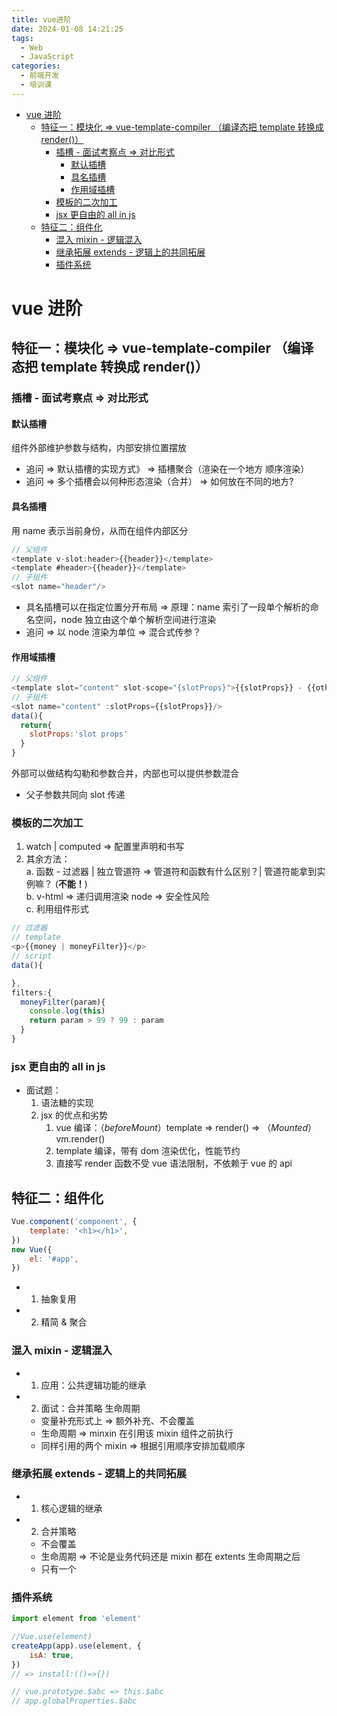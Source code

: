 ```yaml
---
title: vue进阶
date: 2024-01-08 14:21:25
tags:
  - Web
  - JavaScript
categories:
  - 前端开发
  - 培训课
---
```


<!-- more -->

- [vue 进阶](#vue-进阶)
  - [特征一：模块化 =\> vue-template-compiler （编译态把 template 转换成 render()）](#特征一模块化--vue-template-compiler-编译态把-template-转换成-render)
    - [插槽 - 面试考察点 =\> 对比形式](#插槽---面试考察点--对比形式)
      - [默认插槽](#默认插槽)
      - [具名插槽](#具名插槽)
      - [作用域插槽](#作用域插槽)
    - [模板的二次加工](#模板的二次加工)
    - [jsx 更自由的 all in js](#jsx-更自由的-all-in-js)
  - [特征二：组件化](#特征二组件化)
    - [混入 mixin - 逻辑混入](#混入-mixin---逻辑混入)
    - [继承拓展 extends - 逻辑上的共同拓展](#继承拓展-extends---逻辑上的共同拓展)
    - [插件系统](#插件系统)

# vue 进阶

## 特征一：模块化 => vue-template-compiler （编译态把 template 转换成 render()）

### 插槽 - 面试考察点 => 对比形式

#### 默认插槽

组件外部维护参数与结构，内部安排位置摆放

- 追问 => 默认插槽的实现方式》 => 插槽聚合（渲染在一个地方 顺序渲染）
- 追问 => 多个插槽会以何种形态渲染（合并） => 如何放在不同的地方?

#### 具名插槽

用 name 表示当前身份，从而在组件内部区分

```js
// 父组件
<template v-slot:header>{{header}}</template>
<template #header>{{header}}</template>
// 子组件
<slot name="header"/>
```

- 具名插槽可以在指定位置分开布局 => 原理：name 索引了一段单个解析的命名空间，node 独立由这个单个解析空间进行渲染
- 追问 => 以 node 渲染为单位 => 混合式传参？

#### 作用域插槽

```js
// 父组件
<template slot="content" slot-scope="{slotProps}">{{slotProps}} - {{others}}</template>
// 子组件
<slot name="content" :slotProps={{slotProps}}/>
data(){
  return{
    slotProps:'slot props'
  }
}
```

外部可以做结构勾勒和参数合并，内部也可以提供参数混合

- 父子参数共同向 slot 传递

### 模板的二次加工

1. watch | computed => 配置里声明和书写
2. 其余方法：  
   a. 函数 - 过滤器 | 独立管道符 => 管道符和函数有什么区别？| 管道符能拿到实例嘛？ (**不能！**)  
   b. v-html => 递归调用渲染 node => 安全性风险  
   c. 利用组件形式

```js
// 过滤器
// template
<p>{{money | moneyFilter}}</p>
// script
data(){

},
filters:{
  moneyFilter(param){
    console.log(this)
    return param > 99 ? 99 : param
  }
}
```

### jsx 更自由的 all in js

- 面试题：
  1. 语法糖的实现
  2. jsx 的优点和劣势
     1. vue 编译：（_beforeMount_）template => render() => （_Mounted_）vm.render()
     2. template 编译，带有 dom 渲染优化，性能节约
     3. 直接写 render 函数不受 vue 语法限制，不依赖于 vue 的 api

## 特征二：组件化

```js
Vue.component('component', {
	template: '<h1></h1>',
})
new Vue({
	el: '#app',
})
```

- 1. 抽象复用

- 2. 精简 & 聚合

### 混入 mixin - 逻辑混入

- 1. 应用：公共逻辑功能的继承
- 2. 面试：合并策略 生命周期
  - 变量补充形式上 => 额外补充、不会覆盖
  - 生命周期 => minxin 在引用该 mixin 组件之前执行
  - 同样引用的两个 mixin => 根据引用顺序安排加载顺序

### 继承拓展 extends - 逻辑上的共同拓展

- 1. 核心逻辑的继承
- 2. 合并策略
  - 不会覆盖
  - 生命周期 => 不论是业务代码还是 mixin 都在 extents 生命周期之后
  - 只有一个

### 插件系统

```js
import element from 'element'

//Vue.use(element)
createApp(app).use(element, {
	isA: true,
})
// => install:(()=>{})

// vue.prototype.$abc => this.$abc
// app.globalProperties.$abc
```
